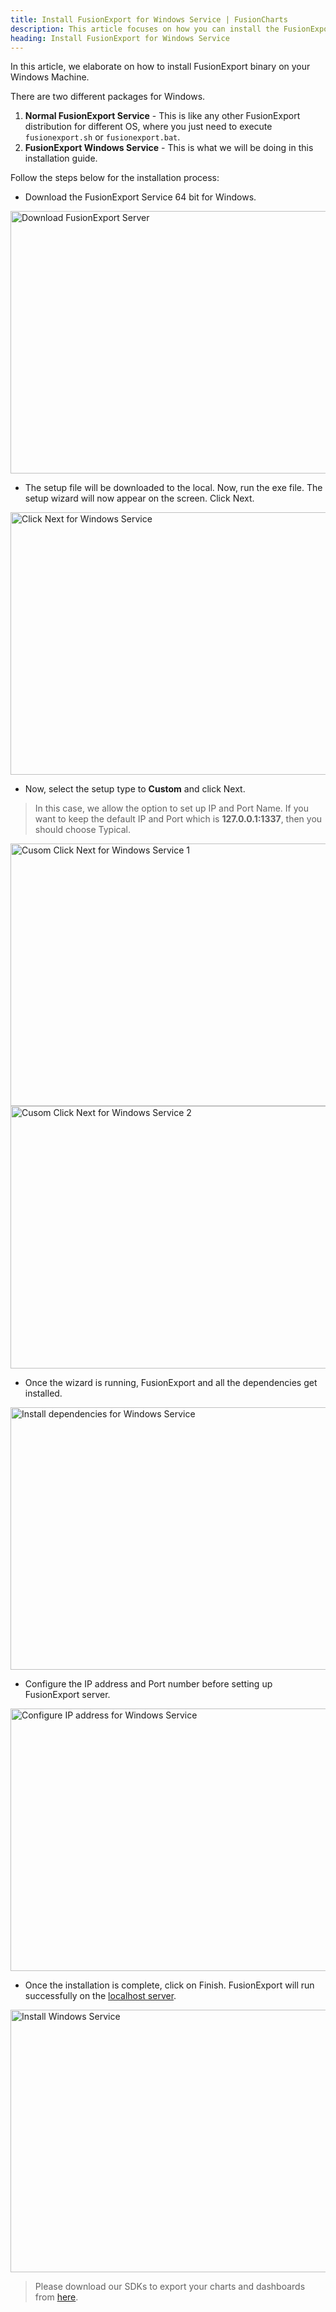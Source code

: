 ```yaml
---
title: Install FusionExport for Windows Service | FusionCharts
description: This article focuses on how you can install the FusionExport for windows service.
heading: Install FusionExport for Windows Service
---
```


In this article, we elaborate on how to install FusionExport binary on your Windows Machine.

There are two different packages for Windows.

1. **Normal FusionExport Service** - This is like any other FusionExport distribution for different OS, where you just need to execute `fusionexport.sh` or `fusionexport.bat`.
2. **FusionExport Windows Service** - This is what we will be doing in this installation guide.

Follow the steps below for the installation process:

- Download the FusionExport Service 64 bit for Windows.

<img src="{% site.BASE_URL %}/images/download-fusionexport-server-for-windows-service.png" alt="Download FusionExport Server" width="700" height="420">

- The setup file will be downloaded to the local. Now, run the exe file. The setup wizard will now appear on the screen. Click Next.

<img src="{% site.BASE_URL %}/images/click-next-windows-service.png" alt="Click Next for Windows Service" width="700" height="420">

- Now, select the setup type to **Custom** and click Next.

> In this case, we allow the option to set up IP and Port Name. If you want to keep the default IP and Port which is **127.0.0.1:1337**, then you should choose Typical.

<img src="{% site.BASE_URL %}/images/custom-click-next-for-windows-service-1.png" alt="Cusom Click Next for Windows Service 1" width="700" height="420">

<img src="{% site.BASE_URL %}/images/custom-click-next-for-windows-service-2.png" alt="Cusom Click Next for Windows Service 2" width="700" height="420">

- Once the wizard is running, FusionExport and all the dependencies get installed.

<img src="{% site.BASE_URL %}/images/install-dependencies-for-windows-service.png" alt="Install dependencies for Windows Service" width="700" height="420">

- Configure the IP address and Port number before setting up FusionExport server.

<img src="{% site.BASE_URL %}/images/configure-ip-address-for-windows-service.png" alt="Configure IP address for Windows Service" width="700" height="420">

- Once the installation is complete, click on Finish. FusionExport will run successfully on the [localhost server](http://127.0.0.1:1337/).

<img src="{% site.BASE_URL %}/images/installation-for-fe-windows-service.png" alt="Install Windows Service" width="700" height="420">

> Please download our SDKs to export your charts and dashboards from [here](http://fusioncharts.com/download/fusionexport).
